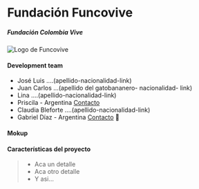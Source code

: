 # Fundación Funcovive
##### Fundación Colombia Vive

<img src="/assets/logo/funcovive2.ico" alt="Logo de Funcovive">

#### Development team
- José Luis ....(apellido-nacionalidad-link)
- Juan Carlos ...(apellido del gatobananero- nacionalidad- link)
- Lina ....(apellido-nacionalidad-link)
- Priscila - Argentina [Contacto](https://priscilla-rojas.github.io/)
- Claudia Bleforte ....(apellido-nacionalidad-link)
- Gabriel Díaz - Argentina [Contacto](http://gabriel-arg.com) 🚀

#### Mokup

#### Características del proyecto
> - Aca un detalle
> - Aca otro detalle
> - Y asi...
